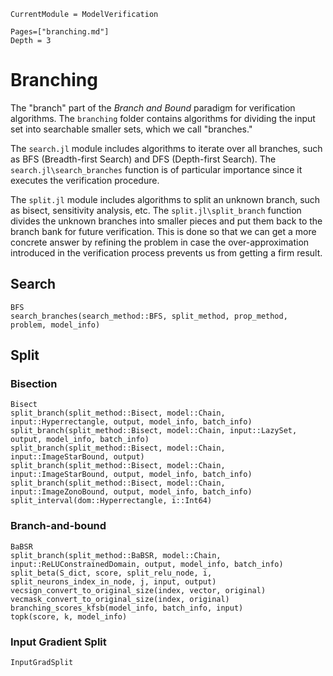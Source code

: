 ```@meta
CurrentModule = ModelVerification
```

```@contents
Pages=["branching.md"]
Depth = 3
```

# Branching
The "branch" part of the _Branch and Bound_ paradigm for verification algorithms. The `branching` folder contains algorithms for dividing the input set into searchable smaller sets, which we call "branches." 

The `search.jl` module includes algorithms to iterate over all branches, such as BFS (Breadth-first Search) and DFS (Depth-first Search). The `search.jl\search_branches` function is of particular importance since it executes the verification procedure.

The `split.jl` module includes algorithms to split an unknown branch, such as bisect, sensitivity analysis, etc. The `split.jl\split_branch` function divides the unknown branches into smaller pieces and put them back to the branch bank for future verification. This is done so that we can get a more concrete answer by refining the problem in case the over-approximation introduced in the verification process prevents us from getting a firm result.

## Search
```@docs
BFS
search_branches(search_method::BFS, split_method, prop_method, problem, model_info)
```

## Split

### Bisection
```@docs
Bisect
split_branch(split_method::Bisect, model::Chain, input::Hyperrectangle, output, model_info, batch_info)
split_branch(split_method::Bisect, model::Chain, input::LazySet, output, model_info, batch_info)
split_branch(split_method::Bisect, model::Chain, input::ImageStarBound, output)
split_branch(split_method::Bisect, model::Chain, input::ImageStarBound, output, model_info, batch_info)
split_branch(split_method::Bisect, model::Chain, input::ImageZonoBound, output, model_info, batch_info)
split_interval(dom::Hyperrectangle, i::Int64)
```

### Branch-and-bound
```@docs
BaBSR
split_branch(split_method::BaBSR, model::Chain, input::ReLUConstrainedDomain, output, model_info, batch_info)
split_beta(S_dict, score, split_relu_node, i, split_neurons_index_in_node, j, input, output)
vecsign_convert_to_original_size(index, vector, original)
vecmask_convert_to_original_size(index, original)
branching_scores_kfsb(model_info, batch_info, input)
topk(score, k, model_info)
```

### Input Gradient Split
```@docs
InputGradSplit
```